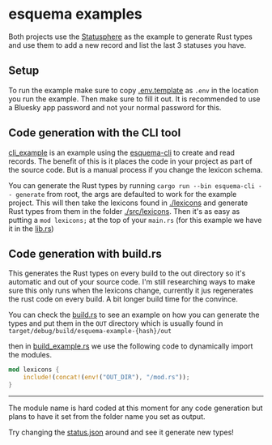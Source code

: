 
# esquema examples
Both projects use the [Statusphere](./lexicons/status.json) as the example to generate Rust types and use them to add a new record and list the last 3 statuses you have.

## Setup
To run the example make sure to copy [.env.template](./esquema-example/.env.template) as `.env` in the location you run the example. Then make sure to fill it out. It is recommended to use a Bluesky app password and not your normal password
for this.


## Code generation with the CLI tool
[cli_example](./src/bin/cli_example.rs) is an example  using the [esquema-cli](../esquema-cli/) to create and read records. The benefit of this is it places the code in your project as part of the source code. But is a manual process if you change the lexicon schema.

You can generate the Rust types by running `cargo run --bin esquema-cli -- generate` from root, the args are defaulted
to work for the example project. This will then take the lexicons found
in [./lexicons](./lexicons) and generate Rust types from them in the
folder [./src/lexicons](./src/lexicons). Then it's as easy as putting a `mod lexicons;` at the top of your `main.rs` (for this example we have it in the [lib.rs](./src/lib.rs))



## Code generation with build.rs
This generates the Rust types on every build to the out directory so it's automatic and out of your source code. I'm still researching ways to make sure this only runs when the lexicons change, currently it jus regenerates the rust code on every build. A bit longer build time for the convince.

You can check the [build.rs](./build.rs) to see an example on how you can generate the types and put them in the `OUT` directory which is usually found in `target/debug/build/esquema-example-{hash}/out`

then in [build_example.rs](./src/bin/build_example.rs) we use the following code to dynamically import the modules.

```rust
mod lexicons {
    include!(concat!(env!("OUT_DIR"), "/mod.rs"));
}

```

---

The module name is hard coded at this moment for any code generation but plans to have it set
from the folder name you set as output. 


Try changing the [status.json](./lexicons/status.json) around
and see it generate new types!

